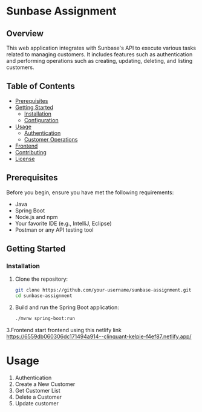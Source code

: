# Sunbase Assignment

## Overview

This web application integrates with Sunbase's API to execute various tasks related to managing customers. It includes features such as authentication and performing operations such as creating, updating, deleting, and listing customers.

## Table of Contents

- [Prerequisites](#prerequisites)
- [Getting Started](#getting-started)
  - [Installation](#installation)
  - [Configuration](#configuration)
- [Usage](#usage)
  - [Authentication](#authentication)
  - [Customer Operations](#customer-operations)
- [Frontend](#frontend)
- [Contributing](#contributing)
- [License](#license)

## Prerequisites

Before you begin, ensure you have met the following requirements:

- Java
- Spring Boot
- Node.js and npm
- Your favorite IDE (e.g., IntelliJ, Eclipse)
- Postman or any API testing tool

## Getting Started

### Installation

1. Clone the repository:

   ```bash
   git clone https://github.com/your-username/sunbase-assignment.git
   cd sunbase-assignment

2. Build and run the Spring Boot application:
      ```bash
    ./mvnw spring-boot:run


3.Frontend
 start frontend using this netlify link
https://6559db060306dc171494a914--clinquant-kelpie-f4ef87.netlify.app/

# Usage
1.  Authentication 
2.  Create a New Customer
3.  Get Customer List
4.  Delete a Customer
5.  Update customer
